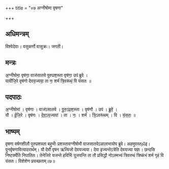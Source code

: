 +++
title = "०७ अग्नीषोमा वृषणा"

+++
## अधिमन्त्रम्
विश्वेदेवाः। वसुकर्णो वासुक्रः। जगती।

## मन्त्रः
अ॒ग्नीषोमा॒ वृष॑णा॒ वाज॑सातये पुरुप्रश॒स्ता वृष॑णा॒ उप॑ ब्रुवे ।  
यावी॑जि॒रे वृष॑णो देवय॒ज्यया॒ ता नः॒ शर्म॑ त्रि॒वरू॑थं॒ वि यं॑सतः ॥

## पदपाठः
अ॒ग्नीषोमा॑ । वृष॑णा । वाज॑ऽसातये । पु॒रु॒ऽप्र॒श॒स्ता । वृष॑णौ । उप॑ । ब्रु॒वे॒ ।  
यौ । ई॒जि॒रे । वृष॑णः । दे॒व॒ऽय॒ज्यया॑ । ता । नः॒ । शर्म॑ । त्रि॒ऽवरू॑थम् । वि । यं॒स॒तः॒ ॥

## भाष्यम्
वृषणा वर्षणशीलौ पुरुप्रशस्ता बहुभीः प्रशस्तावग्नीषोमौ वाजसातयेऽन्नालाभायोप ब्रुवे। अहमुपस्त्ॐइ। पुनर्वृषणावित्यादरार्थम्। यौ देवौ वृषन ऋत्विजो देवयज्यया। देवा इज्यन्तेऽत्रेति देवयज्या यज्ञः। छन्दसि निष्टर्क्येति निपातितः। तेनेजिरे यजन्ते हविर्भिः पूजयन्ति ता तौ प्रसिद्धौ नोऽस्मभ्यं त्रिवरुथं त्रिष्कंभं शर्म गृहं वि यंसतः। विशेशेण प्रयच्छताम्॥७॥